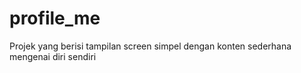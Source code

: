 # profile_me

Projek yang berisi tampilan screen simpel dengan konten sederhana mengenai diri sendiri
